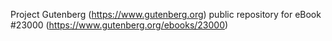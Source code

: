Project Gutenberg (https://www.gutenberg.org) public repository for eBook #23000 (https://www.gutenberg.org/ebooks/23000)
